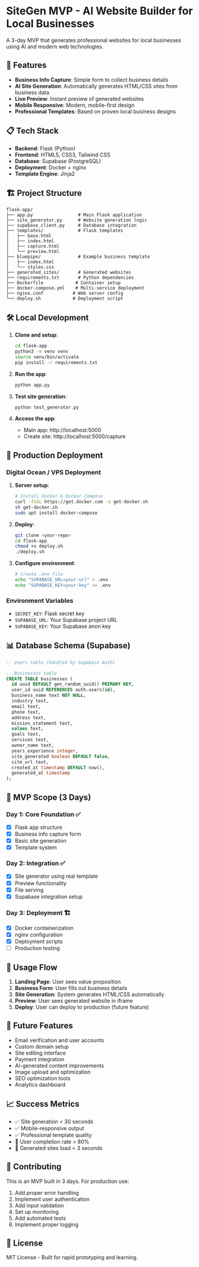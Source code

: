 # SiteGen MVP - AI Website Builder for Local Businesses

A 3-day MVP that generates professional websites for local businesses using AI and modern web technologies.

## 🚀 Features

- **Business Info Capture**: Simple form to collect business details
- **AI Site Generation**: Automatically generates HTML/CSS sites from business data
- **Live Preview**: Instant preview of generated websites
- **Mobile Responsive**: Modern, mobile-first design
- **Professional Templates**: Based on proven local business designs

## 📋 Tech Stack

- **Backend**: Flask (Python)
- **Frontend**: HTML5, CSS3, Tailwind CSS
- **Database**: Supabase (PostgreSQL)
- **Deployment**: Docker + nginx
- **Template Engine**: Jinja2

## 🏗️ Project Structure

```
flask-app/
├── app.py                 # Main Flask application
├── site_generator.py      # Website generation logic
├── supabase_client.py     # Database integration
├── templates/             # Flask templates
│   ├── base.html
│   ├── index.html
│   ├── capture.html
│   └── preview.html
├── bluepipe/              # Example business template
│   ├── index.html
│   └── styles.css
├── generated_sites/       # Generated websites
├── requirements.txt       # Python dependencies
├── Dockerfile            # Container setup
├── docker-compose.yml    # Multi-service deployment
├── nginx.conf           # Web server config
└── deploy.sh            # Deployment script
```

## 🛠️ Local Development

1. **Clone and setup**:
   ```bash
   cd flask-app
   python3 -m venv venv
   source venv/bin/activate
   pip install -r requirements.txt
   ```

2. **Run the app**:
   ```bash
   python app.py
   ```

3. **Test site generation**:
   ```bash
   python test_generator.py
   ```

4. **Access the app**:
   - Main app: http://localhost:5000
   - Create site: http://localhost:5000/capture

## 🚢 Production Deployment

### Digital Ocean / VPS Deployment

1. **Server setup**:
   ```bash
   # Install Docker & Docker Compose
   curl -fsSL https://get.docker.com -o get-docker.sh
   sh get-docker.sh
   sudo apt install docker-compose
   ```

2. **Deploy**:
   ```bash
   git clone <your-repo>
   cd flask-app
   chmod +x deploy.sh
   ./deploy.sh
   ```

3. **Configure environment**:
   ```bash
   # Create .env file
   echo "SUPABASE_URL=your-url" > .env
   echo "SUPABASE_KEY=your-key" >> .env
   ```

### Environment Variables

- `SECRET_KEY`: Flask secret key
- `SUPABASE_URL`: Your Supabase project URL
- `SUPABASE_KEY`: Your Supabase anon key

## 📊 Database Schema (Supabase)

```sql
-- Users table (handled by Supabase Auth)

-- Businesses table
CREATE TABLE businesses (
  id uuid DEFAULT gen_random_uuid() PRIMARY KEY,
  user_id uuid REFERENCES auth.users(id),
  business_name text NOT NULL,
  industry text,
  email text,
  phone text,
  address text,
  mission_statement text,
  values text,
  goals text,
  services text,
  owner_name text,
  years_experience integer,
  site_generated boolean DEFAULT false,
  site_url text,
  created_at timestamp DEFAULT now(),
  generated_at timestamp
);
```

## 🎯 MVP Scope (3 Days)

### Day 1: Core Foundation ✅
- [x] Flask app structure
- [x] Business info capture form
- [x] Basic site generation
- [x] Template system

### Day 2: Integration ✅
- [x] Site generator using real template
- [x] Preview functionality
- [x] File serving
- [x] Supabase integration setup

### Day 3: Deployment 🏗️
- [x] Docker containerization
- [x] nginx configuration
- [x] Deployment scripts
- [ ] Production testing

## 🚀 Usage Flow

1. **Landing Page**: User sees value proposition
2. **Business Form**: User fills out business details
3. **Site Generation**: System generates HTML/CSS automatically
4. **Preview**: User sees generated website in iframe
5. **Deploy**: User can deploy to production (future feature)

## 🔮 Future Features

- Email verification and user accounts
- Custom domain setup
- Site editing interface
- Payment integration
- AI-generated content improvements
- Image upload and optimization
- SEO optimization tools
- Analytics dashboard

## 📈 Success Metrics

- ✅ Site generation < 30 seconds
- ✅ Mobile-responsive output
- ✅ Professional template quality
- 🎯 User completion rate > 80%
- 🎯 Generated sites load < 3 seconds

## 🤝 Contributing

This is an MVP built in 3 days. For production use:
1. Add proper error handling
2. Implement user authentication
3. Add input validation
4. Set up monitoring
5. Add automated tests
6. Implement proper logging

## 📄 License

MIT License - Built for rapid prototyping and learning.
